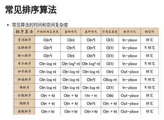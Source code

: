# 常见排序算法

+ 常见算法的时间和空间复杂度
![常见算法时间和空间复杂度](https://raw.githubusercontent.com/bylh/files/main/images/20201128163147.png)

